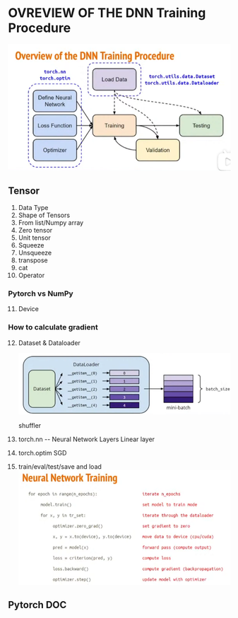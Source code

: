# OVREVIEW OF THE DNN Training Procedure
![avatar](./pytorch.png)

## Tensor
1. Data Type
2. Shape of Tensors
3. From list/Numpy array
4. Zero tensor
5. Unit tensor
6. Squeeze
7. Unsqueeze
8. transpose
9. cat
10. Operator

### Pytorch vs NumPy

11. Device
    
### How to calculate gradient

12. Dataset & Dataloader
    
    ![avatar](./dataloader.png)

    shuffler


13. torch.nn -- Neural Network Layers 
    Linear layer

14. torch.optim 
    SGD

15. train/eval/test/save and load
    ![avatar](./training.png)

## Pytorch DOC